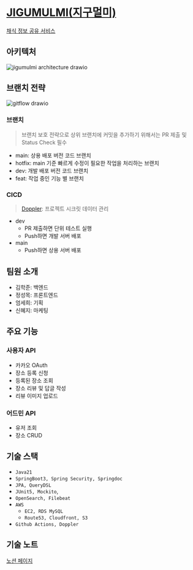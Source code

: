 # [JIGUMULMI(지구멀미)](https://www.jigumulmi.com/)
[채식 정보 공유 서비스](https://developerjoseph.notion.site/dfea728380654c84b4b898b63e411707)
## 아키텍처
![jigumulmi architecture drawio](https://github.com/user-attachments/assets/bb18c5bb-19d7-4be8-b5d1-a0d43226c83a)
## 브랜치 전략
![gitflow drawio](https://github.com/user-attachments/assets/985708a6-f7dd-4d7b-be58-7db9d65e710c)
### 브랜치
> 브랜치 보호 전략으로 상위 브랜치에 커밋을 추가하기 위해서는 PR 제출 및 Status Check 필수
- main: 상용 배포 버전 코드 브랜치
- hotfix: main 기준 빠르게 수정이 필요한 작업을 처리하는 브랜치
- dev: 개발 배포 버전 코드 브랜치
- feat: 작업 중인 기능 별 브랜치
### CICD
> [Doppler](https://www.doppler.com/): 프로젝트 시크릿 데이터 관리
- dev
  - PR 제출하면 단위 테스트 실행
  - Push하면 개발 서버 배포
- main
  - Push하면 상용 서버 배포
## 팀원 소개
- 김학준: 백엔드
- 정성목: 프론트엔드
- 엄세희: 기획
- 신혜지: 마케팅
## 주요 기능
### 사용자 API
- 카카오 OAuth
- 장소 등록 신청
- 등록된 장소 조회
- 장소 리뷰 및 답글 작성
- 리뷰 이미지 업로드
### 어드민 API
- 유저 조회
- 장소 CRUD
## 기술 스택
- `Java21`
- `SpringBoot3, Spring Security, Springdoc`
- `JPA, QueryDSL`
- `JUnit5, Mockito`,
- `OpenSearch, Filebeat`
- `AWS`
  - `EC2, RDS MySQL`
  - `Route53, Cloudfront, S3`
- `Github Actions, Doppler`
## 기술 노트
[노션 페이지](https://developerjoseph.notion.site/6aec3d72c3d641c4a98ba4a55d069536?v=f9513eb4d2644809927f5ab0ca5236ff)
